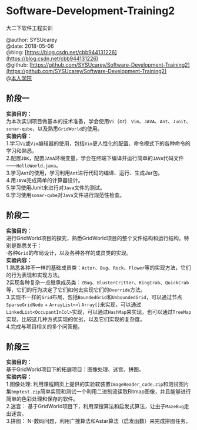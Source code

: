 # Software-Development-Training2
大二下软件工程实训

@author: SYSUcarey  
@date: 2018-05-06  
@blog: [https://blog.csdn.net/cbb944131226](https://blog.csdn.net/cbb944131226)  
@github: [https://github.com/SYSUcarey/Software-Development-Training2](https://github.com/SYSUcarey/Software-Development-Training2)  
@[本人学院](http://sdcs.sysu.edu.cn/)  



## 阶段一

**实验目的：**    
为本次实训项目做基本的技术准备，学会使用`Vi`（or） `Vim`、`JAVA`、`Ant`、`Junit`、`sonar-qube`，以及熟悉`GridWorld`的使用。  
**实验内容：**    
1.学习`Vi`或`Vim`编辑器的使用，包括`Vim`更人性化的配置、命令模式下的各种命令的学习和熟悉。  
2.配置`JDK`，配置`JAVA`环境变量，学会在终端下编译并运行简单的`JAVA`代码文件——`HelloWorld.java`。  
3.学习`Ant`的使用，学习利用`Ant`进行代码的编译、运行、生成Jar包。  
4.用`JAVA`完成简单的计算器设计。  
5.学习使用Junit来进行对`Java`文件的测试。  
6.学习使用`sonar-qube`对`Java`文件进行规范性检查。  


## 阶段二

**实验目的：**     
进行GridWorld项目的探究，熟悉GridWorld项目的整个文件结构和运行结构。特别是熟悉关于：  
·各种`Grid`的布局设计，以及各种各样的成员类的实现。  
**实验内容：**      
1.熟悉各种不一样的基础成员类：`Actor`、`Bug`、`Rock`、`Flower`等的实现方法，它们的行为表现和实现方法。  
2实现各种复杂一点继承成员类：`ZBug`、`BlusterCritter`、`KingCrab`、`QuickCrab`等，它们的行为决定了它们如何去实现它们的`Override`方法。  
3.实现不一样的`Grid`布局，包括`BoundedGrid`和`UnboundedGrid`，可以通过节点`SparseGridNode` + `ArrayList<>`\ `Array[]`来实现，可以通过`LinkedList<OccupantInCol>`实现，可以通过`HashMap`来实现，也可以通过`TreeMap`实现，比较这几种方式实现的优劣，以及它们实现的复杂度。  
4.完成与项目相关的多个问答题。


## 阶段三

**实验目的：**    
基于GridWorld项目下的拓展项目：图像处理、迷宫、拼图。  
**实验内容：**    
1.图像处理:
利用课程网页上提供的实验软装置`ImageReader_code.zip`和测试图片集`bmptest.zip`简单实现和测试一个利用二进制流读取Bitmap图像，并且能够进行简单的色彩处理和保存的软件。  
2.迷宫：
基于GridWorld项目下，利用深搜算法和启发式算法，让虫子`MazeBug`走出迷宫。  
3.拼图：
N-数码问题，利用广搜算法和Astar算法（启发函数）来完成拼图任务。
